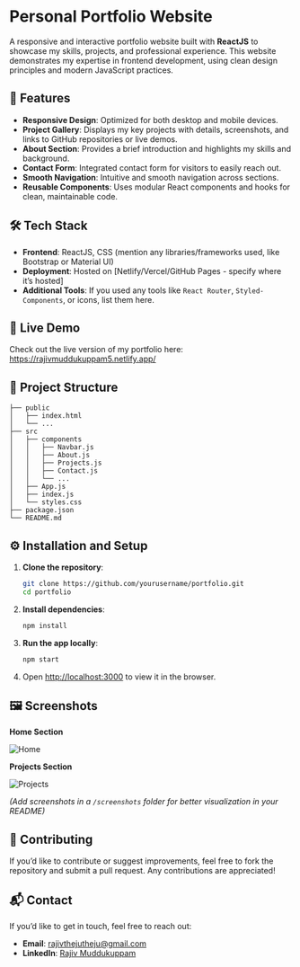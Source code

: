 


# Personal Portfolio Website

A responsive and interactive portfolio website built with **ReactJS** to showcase my skills, projects, and professional experience. This website demonstrates my expertise in frontend development, using clean design principles and modern JavaScript practices.

## 📄 Features

- **Responsive Design**: Optimized for both desktop and mobile devices.
- **Project Gallery**: Displays my key projects with details, screenshots, and links to GitHub repositories or live demos.
- **About Section**: Provides a brief introduction and highlights my skills and background.
- **Contact Form**: Integrated contact form for visitors to easily reach out.
- **Smooth Navigation**: Intuitive and smooth navigation across sections.
- **Reusable Components**: Uses modular React components and hooks for clean, maintainable code.

## 🛠️ Tech Stack

- **Frontend**: ReactJS, CSS (mention any libraries/frameworks used, like Bootstrap or Material UI)
- **Deployment**: Hosted on [Netlify/Vercel/GitHub Pages - specify where it’s hosted]
- **Additional Tools**: If you used any tools like `React Router`, `Styled-Components`, or icons, list them here.

## 🚀 Live Demo

Check out the live version of my portfolio here: https://rajivmuddukuppam5.netlify.app/
## 📂 Project Structure

```plaintext
├── public
│   ├── index.html
│   └── ...
├── src
│   ├── components
│   │   ├── Navbar.js
│   │   ├── About.js
│   │   ├── Projects.js
│   │   ├── Contact.js
│   │   └── ...
│   ├── App.js
│   ├── index.js
│   └── styles.css
├── package.json
└── README.md
```

## ⚙️ Installation and Setup

1. **Clone the repository**:
   ```bash
   git clone https://github.com/yourusername/portfolio.git
   cd portfolio
   ```

2. **Install dependencies**:
   ```bash
   npm install
   ```

3. **Run the app locally**:
   ```bash
   npm start
   ```

4. Open [http://localhost:3000](http://localhost:3000) to view it in the browser.

## 🖼️ Screenshots

**Home Section**

![Home](./screenshots/home.png)

**Projects Section**

![Projects](./screenshots/projects.png)

_(Add screenshots in a `/screenshots` folder for better visualization in your README)_

## 🤝 Contributing

If you’d like to contribute or suggest improvements, feel free to fork the repository and submit a pull request. Any contributions are appreciated!

## 📬 Contact

If you’d like to get in touch, feel free to reach out:

- **Email**: rajivthejutheju@gmail.com
- **LinkedIn**: [Rajiv Muddukuppam](https://www.linkedin.com/in/rajiv-muddukuppam-01604b267/)

